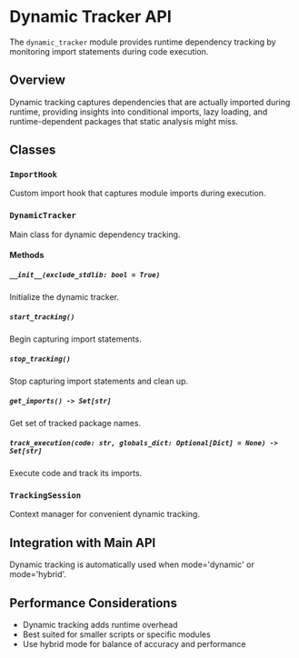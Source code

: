# Dynamic Tracker API

The `dynamic_tracker` module provides runtime dependency tracking by monitoring import statements during code execution.

## Overview

Dynamic tracking captures dependencies that are actually imported during runtime, providing insights into conditional imports, lazy loading, and runtime-dependent packages that static analysis might miss.

## Classes

### `ImportHook`
Custom import hook that captures module imports during execution.

### `DynamicTracker`
Main class for dynamic dependency tracking.

#### Methods

##### `__init__(exclude_stdlib: bool = True)`
Initialize the dynamic tracker.

##### `start_tracking()`
Begin capturing import statements.

##### `stop_tracking()`
Stop capturing import statements and clean up.

##### `get_imports() -> Set[str]`
Get set of tracked package names.

##### `track_execution(code: str, globals_dict: Optional[Dict] = None) -> Set[str]`
Execute code and track its imports.

### `TrackingSession`
Context manager for convenient dynamic tracking.

## Integration with Main API

Dynamic tracking is automatically used when mode='dynamic' or mode='hybrid'.

## Performance Considerations

- Dynamic tracking adds runtime overhead
- Best suited for smaller scripts or specific modules
- Use hybrid mode for balance of accuracy and performance
